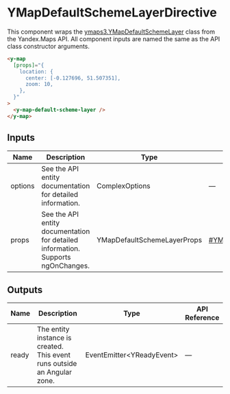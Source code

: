 # YMapDefaultSchemeLayerDirective


This component wraps the [ymaps3.YMapDefaultSchemeLayer](https://yandex.ru/dev/jsapi30/doc/ru/ref/#class-ymapdefaultschemelayer) class from the Yandex.Maps API.
All component inputs are named the same as the API class constructor arguments.

```html
<y-map
  [props]="{
    location: {
      center: [-0.127696, 51.507351],
      zoom: 10,
    },
  }"
>
  <y-map-default-scheme-layer />
</y-map>
```




## Inputs
| Name    | Description                                                                          | Type                        | API Reference                                                                                         |
| ------- | ------------------------------------------------------------------------------------ | --------------------------- | ----------------------------------------------------------------------------------------------------- |
| options |   See the API entity documentation for detailed information.                         | ComplexOptions<YMap>        | —                                                                                                     |
| props   |   See the API entity documentation for detailed information. Supports ngOnChanges.   | YMapDefaultSchemeLayerProps | [#YMapDefaultSchemeLayerProps](https://yandex.ru/dev/jsapi30/doc/ru/ref/#YMapDefaultSchemeLayerProps) |

## Outputs
| Name  | Description                                                                 | Type                                              | API Reference |
| ----- | --------------------------------------------------------------------------- | ------------------------------------------------- | ------------- |
| ready |   The entity instance is created. This event runs outside an Angular zone.  | EventEmitter<YReadyEvent<YMapDefaultSchemeLayer>> | —             |